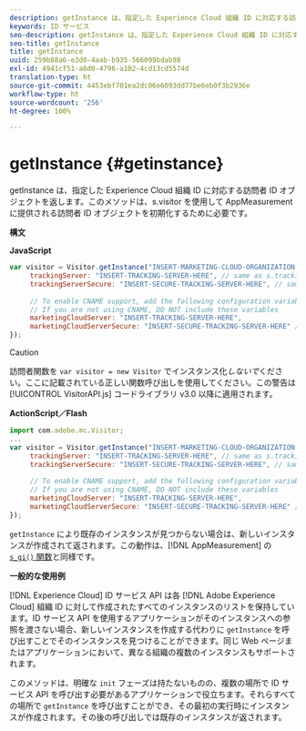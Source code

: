 ```yaml
---
description: getInstance は、指定した Experience Cloud 組織 ID に対応する訪問者 ID オブジェクトを返します。このメソッドは、s.visitor を使用して AppMeasurement に提供される訪問者 ID オブジェクトを初期化するために必要です。
keywords: ID サービス
seo-description: getInstance は、指定した Experience Cloud 組織 ID に対応する訪問者 ID オブジェクトを返します。このメソッドは、s.visitor を使用して AppMeasurement に提供される訪問者 ID オブジェクトを初期化するために必要です。
seo-title: getInstance
title: getInstance
uuid: 259b88a6-e3d0-4aab-b935-566099bdab98
exl-id: 4941cf51-a8d0-4796-a102-4cd13cd5574d
translation-type: ht
source-git-commit: 4453ebf701ea2dc06e6093dd77be6eb0f3b2936e
workflow-type: ht
source-wordcount: '256'
ht-degree: 100%

---
```


# getInstance {#getinstance}

getInstance は、指定した Experience Cloud 組織 ID に対応する訪問者 ID オブジェクトを返します。このメソッドは、s.visitor を使用して AppMeasurement に提供される訪問者 ID オブジェクトを初期化するために必要です。

**構文**

**JavaScript**

```js
var visitor = Visitor.getInstance("INSERT-MARKETING-CLOUD-ORGANIZATION-ID-HERE", { 
     trackingServer: "INSERT-TRACKING-SERVER-HERE", // same as s.trackingServer 
     trackingServerSecure: "INSERT-SECURE-TRACKING-SERVER-HERE", // same as s.trackingServerSecure 
 
     // To enable CNAME support, add the following configuration variables 
     // If you are not using CNAME, DO NOT include these variables 
     marketingCloudServer: "INSERT-TRACKING-SERVER-HERE", 
     marketingCloudServerSecure: "INSERT-SECURE-TRACKING-SERVER-HERE" // same as s.trackingServerSecure 
});
```

>[!CAUTION]
>
>訪問者関数を `var visitor = new Visitor` でインスタンス化&#x200B;*しないで*&#x200B;ください。ここに記載されている正しい関数呼び出しを使用してください。この警告は [!UICONTROL VisitorAPI.js] コードライブラリ v3.0 以降に適用されます。

**ActionScript／Flash**

```js
import com.adobe.mc.Visitor; 
... 
var visitor = Visitor.getInstance("INSERT-MARKETING-CLOUD-ORGANIZATION-ID-HERE", { 
     trackingServer: "INSERT-TRACKING-SERVER-HERE", // same as s.trackingServer 
     trackingServerSecure: "INSERT-SECURE-TRACKING-SERVER-HERE", // same as s.trackingServerSecure 
 
     // To enable CNAME support, add the following configuration variables 
     // If you are not using CNAME, DO NOT include these variables 
     marketingCloudServer: "INSERT-TRACKING-SERVER-HERE", 
     marketingCloudServerSecure: "INSERT-SECURE-TRACKING-SERVER-HERE" // same as s.trackingServerSecure 
});
```

`getInstance` により既存のインスタンスが見つからない場合は、新しいインスタンスが作成されて返されます。この動作は、[!DNL AppMeasurement] の [`s_gi()` 関数](https://docs.adobe.com/content/help/ja-JP/analytics/implementation/vars/functions/s-gi.html)と同様です。

**一般的な使用例**

[!DNL Experience Cloud] ID サービス API は各 [!DNL Adobe Experience Cloud] 組織 ID に対して作成されたすべてのインスタンスのリストを保持しています。ID サービス API を使用するアプリケーションがそのインスタンスへの参照を渡さない場合、新しいインスタンスを作成する代わりに `getInstance` を呼び出すことでそのインスタンスを見つけることができます。同じ Web ページまたはアプリケーションにおいて、異なる組織の複数のインスタンスもサポートされます。

このメソッドは、明確な `init` フェーズは持たないものの、複数の場所で ID サービス API を呼び出す必要があるアプリケーションで役立ちます。それらすべての場所で `getInstance` を呼び出すことができ、その最初の実行時にインスタンスが作成されます。その後の呼び出しでは既存のインスタンスが返されます。
